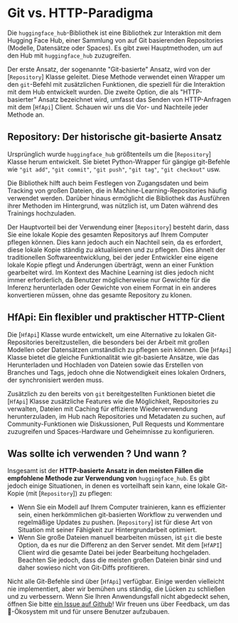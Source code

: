 <!--⚠️ Note that this file is in Markdown but contains specific syntax for our doc-builder (similar to MDX) that may not be
rendered properly in your Markdown viewer.
-->

# Git vs. HTTP-Paradigma

Die `huggingface_hub`-Bibliothek ist eine Bibliothek zur Interaktion mit dem Hugging Face
Hub, einer Sammlung von auf Git basierenden Repositories (Modelle, Datensätze oder
Spaces). Es gibt zwei Hauptmethoden, um auf den Hub mit `huggingface_hub` zuzugreifen.

Der erste Ansatz, der sogenannte "Git-basierte" Ansatz, wird von der [`Repository`] Klasse
geleitet. Diese Methode verwendet einen Wrapper um den `git`-Befehl mit zusätzlichen
Funktionen, die speziell für die Interaktion mit dem Hub entwickelt wurden. Die zweite
Option, die als "HTTP-basierter" Ansatz bezeichnet wird, umfasst das Senden von
HTTP-Anfragen mit dem [`HfApi`] Client. Schauen wir uns die Vor- und Nachteile jeder
Methode an.

## Repository: Der historische git-basierte Ansatz

Ursprünglich wurde `huggingface_hub` größtenteils um die [`Repository`] Klasse herum
entwickelt. Sie bietet Python-Wrapper für gängige git-Befehle wie `"git add"`, `"git commit"`,
`"git push"`, `"git tag"`, `"git checkout"` usw.

Die Bibliothek hilft auch beim Festlegen von Zugangsdaten und beim Tracking von großen
Dateien, die in Machine-Learning-Repositories häufig verwendet werden. Darüber hinaus
ermöglicht die Bibliothek das Ausführen ihrer Methoden im Hintergrund, was nützlich ist,
um Daten während des Trainings hochzuladen.

Der Hauptvorteil bei der Verwendung einer [`Repository`] besteht darin, dass Sie eine
lokale Kopie des gesamten Repositorys auf Ihrem Computer pflegen können. Dies kann jedoch
auch ein Nachteil sein, da es erfordert, diese lokale Kopie ständig zu aktualisieren und
zu pflegen. Dies ähnelt der traditionellen Softwareentwicklung, bei der jeder Entwickler
eine eigene lokale Kopie pflegt und Änderungen überträgt, wenn an einer Funktion
gearbeitet wird. Im Kontext des Machine Learning ist dies jedoch nicht immer erforderlich,
da Benutzer möglicherweise nur Gewichte für die Inferenz herunterladen oder Gewichte von
einem Format in ein anderes konvertieren müssen, ohne das gesamte Repository zu klonen.

## HfApi: Ein flexibler und praktischer HTTP-Client

Die [`HfApi`] Klasse wurde entwickelt, um eine Alternative zu lokalen Git-Repositories
bereitzustellen, die besonders bei der Arbeit mit großen Modellen oder Datensätzen
umständlich zu pflegen sein können. Die [`HfApi`] Klasse bietet die gleiche Funktionalität
wie git-basierte Ansätze, wie das Herunterladen und Hochladen von Dateien sowie das
Erstellen von Branches und Tags, jedoch ohne die Notwendigkeit eines lokalen Ordners, der
synchronisiert werden muss.

Zusätzlich zu den bereits von `git` bereitgestellten Funktionen bietet die [`HfApi`]
Klasse zusätzliche Features wie die Möglichkeit, Repositories zu verwalten, Dateien mit
Caching für effiziente Wiederverwendung herunterzuladen, im Hub nach Repositories und
Metadaten zu suchen, auf Community-Funktionen wie Diskussionen, Pull Requests und
Kommentare zuzugreifen und Spaces-Hardware und Geheimnisse zu konfigurieren.

## Was sollte ich verwenden ? Und wann ?

Insgesamt ist der **HTTP-basierte Ansatz in den meisten Fällen die empfohlene Methode zur Verwendung von**
`huggingface_hub`. Es gibt jedoch einige Situationen, in denen es vorteilhaft sein kann,
eine lokale Git-Kopie (mit [`Repository`]) zu pflegen:
- Wenn Sie ein Modell auf Ihrem Computer trainieren, kann es effizienter sein, einen
herkömmlichen git-basierten Workflow zu verwenden und regelmäßige Updates zu pushen.
[`Repository`] ist für diese Art von Situation mit seiner Fähigkeit zur Hintergrundarbeit optimiert.
- Wenn Sie große Dateien manuell bearbeiten müssen, ist `git` die beste Option, da es nur
die Differenz an den Server sendet. Mit dem [`HfAPI`] Client wird die gesamte Datei bei
jeder Bearbeitung hochgeladen. Beachten Sie jedoch, dass die meisten großen Dateien binär
sind und daher sowieso nicht von Git-Diffs profitieren.

Nicht alle Git-Befehle sind über [`HfApi`] verfügbar. Einige werden vielleicht nie
implementiert, aber wir bemühen uns ständig, die Lücken zu schließen und zu verbessern.
Wenn Sie Ihren Anwendungsfall nicht abgedeckt sehen, öffnen Sie bitte [ein Issue auf
Github](https://github.com/huggingface/huggingface_hub)! Wir freuen uns über Feedback, um das 🤗-Ökosystem mit und für unsere Benutzer aufzubauen.
